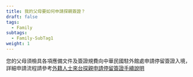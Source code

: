 ```yaml
---
title: 我的父母要如何申請探親簽證？
draft: false
tags:
  - Family
subtags:
  - Family-SubTag1
weight: 1
---
```

您的父母須檢具各項應備文件及簽證規費向中華民國駐外館處申請停留簽證入境，詳細申請流程請參考[外籍人士來台探親申請停留簽證手續說明](https://www.boca.gov.tw/cp-8-161-7ab90-1.html "外籍人士來台探親申請停留簽證手續說明網頁")